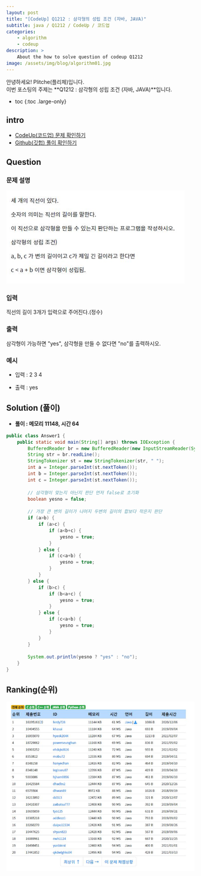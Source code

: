 ```yaml
---
layout: post
title: "[CodeUp] Q1212 : 삼각형의 성립 조건 (자바, JAVA)"
subtitle: java / Q1212 / CodeUp / 코드업
categories:
    - algorithm
    - codeup
description: >
    About the how to solve question of codeup Q1212
image: /assets/img/blog/algorithm01.jpg
---
```


안녕하세요! Plitche(플리체)입니다.  
이번 포스팅의 주제는 **Q1212 : 삼각형의 성립 조건 (자바, JAVA)**입니다.

* toc
{:toc .large-only}

## intro
* [CodeUp(코드업) 문제 확인하기](https://codeup.kr/problem.php?id=1212)  
* [Github(깃헙) 풀이 확인하기](https://github.com/plitche/CodeUp_Solution/tree/master/Q1201~Q1300/Q1212)  

## Question
### 문제 설명
![](/assets/post/codeup/Q1200~Q1299/20210811/01.JPG)
### 입력
직선의 길이 3개가 입력으로 주어진다.(정수)  

### 출력
삼각형이 가능하면 "yes", 삼각형을 만들 수 없다면 "no"를 출력하시오.  

### 예시
* 입력 : 2 3 4  
  
* 출력 : yes  

## Solution (풀이)
* **풀이 : 메모리 11148, 시간 64**  

```java
public class Answer1 {
	public static void main(String[] args) throws IOException {
		BufferedReader br = new BufferedReader(new InputStreamReader(System.in));
        String str = br.readLine();
        StringTokenizer st = new StringTokenizer(str, " ");
        int a = Integer.parseInt(st.nextToken());
        int b = Integer.parseInt(st.nextToken());
        int c = Integer.parseInt(st.nextToken());

        // 삼각형이 맞는지 아닌지 판단 먼저 false로 초기화
        boolean yesno = false;
        
        // 가장 큰 변의 길이가 나머지 두변의 길이의 합보다 작은지 판단
        if (a>b) {
            if (a>c) {
                if (a<b+c) {
                    yesno = true;
                }
            } else {
                if (c<a+b) {
                    yesno = true;
                }
            }
        } else {
            if (b>c) {
                if (b<a+c) {
                    yesno = true;
                }
            } else {
                if (c<a+b) {
                    yesno = true;
                }
            }
        }

        System.out.println(yesno ? "yes" : "no");
	}
}
```  

## Ranking(순위)
![](/assets/post/codeup/Q1200~Q1299/20210811/02.JPG)  